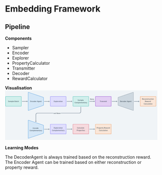# Embedding Framework

## Pipeline

**Components**
- Sampler
- Encoder
- Explorer
- PropertyCalculator
- Transmitter
- Decoder
- RewardCalculator

**Visualisation**
![Embedding Pipeline Visualisation](README_files/Framework-Pipeline.png)

**Learning Modes**

The DecoderAgent is always trained based on the reconstruction reward.
The Encoder Agent can be trained based on either reconstruction or property reward.